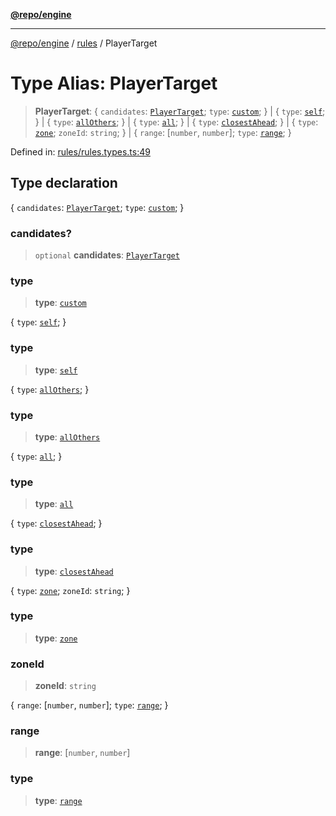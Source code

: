 [**@repo/engine**](../../README.md)

***

[@repo/engine](../../modules.md) / [rules](../README.md) / PlayerTarget

# Type Alias: PlayerTarget

> **PlayerTarget**: \{ `candidates`: [`PlayerTarget`](PlayerTarget.md); `type`: [`custom`](../enumerations/PlayerTargetType.md#custom); \} \| \{ `type`: [`self`](../enumerations/PlayerTargetType.md#self); \} \| \{ `type`: [`allOthers`](../enumerations/PlayerTargetType.md#allothers); \} \| \{ `type`: [`all`](../enumerations/PlayerTargetType.md#all); \} \| \{ `type`: [`closestAhead`](../enumerations/PlayerTargetType.md#closestahead); \} \| \{ `type`: [`zone`](../enumerations/PlayerTargetType.md#zone); `zoneId`: `string`; \} \| \{ `range`: \[`number`, `number`\]; `type`: [`range`](../enumerations/PlayerTargetType.md#range); \}

Defined in: [rules/rules.types.ts:49](https://github.com/alexqguo/drinking-board-game-v3/blob/c54738830b911cea80ee4f6fef46ab8be3a3f8a1/packages/engine/src/rules/rules.types.ts#L49)

## Type declaration

\{ `candidates`: [`PlayerTarget`](PlayerTarget.md); `type`: [`custom`](../enumerations/PlayerTargetType.md#custom); \}

### candidates?

> `optional` **candidates**: [`PlayerTarget`](PlayerTarget.md)

### type

> **type**: [`custom`](../enumerations/PlayerTargetType.md#custom)

\{ `type`: [`self`](../enumerations/PlayerTargetType.md#self); \}

### type

> **type**: [`self`](../enumerations/PlayerTargetType.md#self)

\{ `type`: [`allOthers`](../enumerations/PlayerTargetType.md#allothers); \}

### type

> **type**: [`allOthers`](../enumerations/PlayerTargetType.md#allothers)

\{ `type`: [`all`](../enumerations/PlayerTargetType.md#all); \}

### type

> **type**: [`all`](../enumerations/PlayerTargetType.md#all)

\{ `type`: [`closestAhead`](../enumerations/PlayerTargetType.md#closestahead); \}

### type

> **type**: [`closestAhead`](../enumerations/PlayerTargetType.md#closestahead)

\{ `type`: [`zone`](../enumerations/PlayerTargetType.md#zone); `zoneId`: `string`; \}

### type

> **type**: [`zone`](../enumerations/PlayerTargetType.md#zone)

### zoneId

> **zoneId**: `string`

\{ `range`: \[`number`, `number`\]; `type`: [`range`](../enumerations/PlayerTargetType.md#range); \}

### range

> **range**: \[`number`, `number`\]

### type

> **type**: [`range`](../enumerations/PlayerTargetType.md#range)
